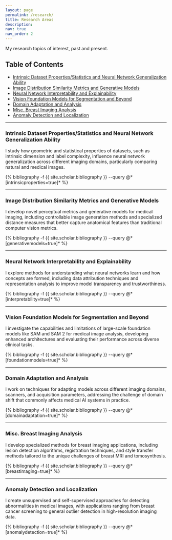 ```yaml
---
layout: page
permalink: /research/
title: Research Areas
description:
nav: true
nav_order: 2
---
```


My research topics of interest, past and present.

## Table of Contents

- [Intrinsic Dataset Properties/Statistics and Neural Network Generalization Ability](#intrinsic-dataset-propertiesstatistics-and-neural-network-generalization-ability)
- [Image Distribution Similarity Metrics and Generative Models](#image-distribution-similarity-metrics-and-generative-models)
- [Neural Network Interpretability and Explainability](#neural-network-interpretability-and-explainability)
- [Vision Foundation Models for Segmentation and Beyond](#vision-foundation-models-for-segmentation-and-beyond)
- [Domain Adaptation and Analysis](#domain-adaptation-and-analysis)
- [Misc. Breast Imaging Analysis](#misc-breast-imaging-analysis)
- [Anomaly Detection and Localization](#anomaly-detection-and-localization)

---

### Intrinsic Dataset Properties/Statistics and Neural Network Generalization Ability 

I study how geometric and statistical properties of datasets, such as intrinsic dimension and label complexity, influence neural network generalization across different imaging domains, particularly comparing natural and medical images.

<div class="publications">
{% bibliography -f {{ site.scholar.bibliography }} --query @*[intrinsicproperties=true]* %}
</div>

---

### Image Distribution Similarity Metrics and Generative Models

I develop novel perceptual metrics and generative models for medical imaging, including controllable image generation methods and specialized distance measures that better capture anatomical features than traditional computer vision metrics.

<div class="publications">
{% bibliography -f {{ site.scholar.bibliography }} --query @*[generativemodels=true]* %}
</div>

---

### Neural Network Interpretability and Explainability

I explore methods for understanding what neural networks learn and how concepts are formed, including data attribution techniques and representation analysis to improve model transparency and trustworthiness.

<div class="publications">
{% bibliography -f {{ site.scholar.bibliography }} --query @*[interpretability=true]* %}
</div>

---

### Vision Foundation Models for Segmentation and Beyond

I investigate the capabilities and limitations of large-scale foundation models like SAM and SAM 2 for medical image analysis, developing enhanced architectures and evaluating their performance across diverse clinical tasks.

<div class="publications">
{% bibliography -f {{ site.scholar.bibliography }} --query @*[foundationmodels=true]* %}
</div>

---

### Domain Adaptation and Analysis

I work on techniques for adapting models across different imaging domains, scanners, and acquisition parameters, addressing the challenge of domain shift that commonly affects medical AI systems in practice.

<div class="publications">
{% bibliography -f {{ site.scholar.bibliography }} --query @*[domainadaptation=true]* %}
</div>

---

### Misc. Breast Imaging Analysis

I develop specialized methods for breast imaging applications, including lesion detection algorithms, registration techniques, and style transfer methods tailored to the unique challenges of breast MRI and tomosynthesis.

<div class="publications">
{% bibliography -f {{ site.scholar.bibliography }} --query @*[breastimaging=true]* %}
</div>

---

### Anomaly Detection and Localization

I create unsupervised and self-supervised approaches for detecting abnormalities in medical images, with applications ranging from breast cancer screening to general outlier detection in high-resolution imaging data.

<div class="publications">
{% bibliography -f {{ site.scholar.bibliography }} --query @*[anomalydetection=true]* %}
</div>